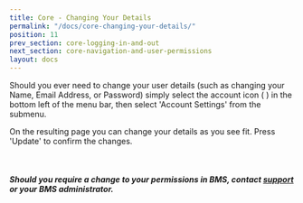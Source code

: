 ```yaml
---
title: Core - Changing Your Details
permalink: "/docs/core-changing-your-details/"
position: 11
prev_section: core-logging-in-and-out
next_section: core-navigation-and-user-permissions
layout: docs
---
```


Should you ever need to change your user details (such as changing your Name, Email Address, or Password) simply select the account icon ( <span class="fa fa-user"></span> ) in the bottom left of the menu bar, then select 'Account Settings' from the submenu.

On the resulting page you can change your details as you see fit. Press 'Update' to confirm the changes.

<div class="note info">
  <span class="fa fa-quote-left fa-lg">&nbsp;</span>
  <h5>Should you require a change to your permissions in BMS, contact <a id="Intercom" class="askSupport noRedirect" href="mailto:c772676240e0bea1fa03f8bbf21edc26778efc65@incoming.intercom.io">support</a> or your BMS administrator.</h5>
</div>
